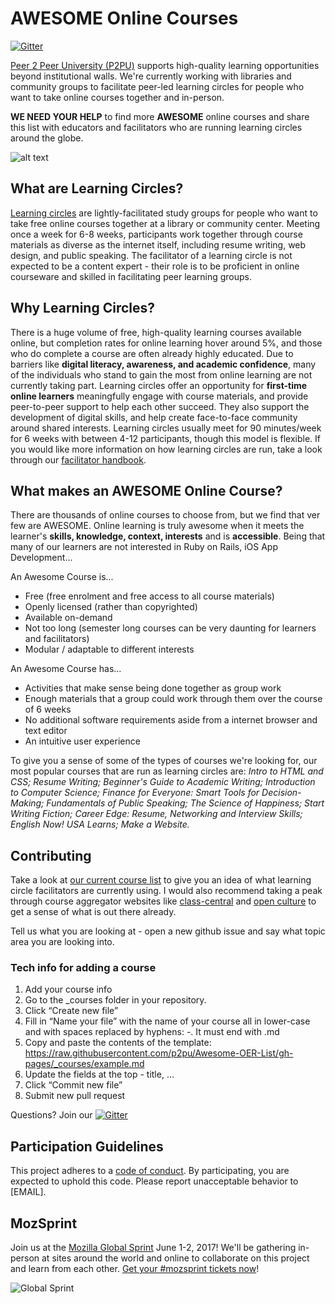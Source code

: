 # AWESOME Online Courses
[![Gitter](https://badges.gitter.im/gitterHQ/gitter.svg)](https://gitter.im/p2pu/AwesomeOnlineCourses)

[Peer 2 Peer University (P2PU)](p2pu.org) supports high-quality learning opportunities beyond institutional walls. We're currently working with libraries and community groups to facilitate peer-led learning circles for people who want to take online courses together and in-person.

**WE NEED YOUR HELP** to find more **AWESOME** online courses and share this list with educators and facilitators who are running learning circles around the globe.

![alt text](http://www.knowledge-commons.de/wp-content/uploads/2014/02/P2PU-logo.jpg)

## What are Learning Circles?

[Learning circles](https://learningcircles.p2pu.org/en/) are lightly-facilitated study groups for people who want to take free
online courses together at a library or community center. Meeting once a week for 6-8 weeks, participants work together through course materials as diverse as the internet itself, including resume writing, web design, and public speaking. The facilitator of a learning circle is not expected to be a content expert - their role is to be proficient in online courseware and skilled in facilitating peer learning groups.

## Why Learning Circles?

There is a huge volume of free, high-quality learning courses available online, but completion rates for online learning hover around 5%, and those who do complete a course are often already highly educated. Due to barriers like **digital literacy, awareness, and academic
confidence**, many of the individuals who stand to gain the most from online learning are not currently taking part. Learning circles offer an opportunity for **first-time online learners** meaningfully engage with course materials, and provide peer-to-peer support to help each other succeed. They also support the development of digital skills, and help create face-to-face community around shared interests. Learning circles usually meet for 90 minutes/week for 6 weeks with between 4-12 participants, though this model is flexible. If you would like more information on how learning circles are run, take a look through our [facilitator handbook](https://www.p2pu.org/assets/uploads/learning_circle_downloads/facilitator_handbook.pdf). 



## What makes an AWESOME Online Course?

There are thousands of online courses to choose from, but we find that ver few are AWESOME. Online learning is truly awesome when it meets the learner's **skills, knowledge, context, interests** and is **accessible**. Being that many of our learners are not interested in Ruby on Rails, iOS App Development...  

An Awesome Course is...
* Free (free enrolment and free access to all course materials)
* Openly licensed (rather than copyrighted)
* Available on-demand
* Not too long (semester long courses can be very daunting for learners and facilitators)
* Modular / adaptable to different interests

An Awesome Course has...
* Activities that make sense being done together as group work
* Enough materials that a group could work through them over the course of 6 weeks
* No additional software requirements aside from a internet browser and text editor
* An intuitive user experience

To give you a sense of some of the types of courses we're looking for, our most popular courses that are run as learning circles are: *Intro to HTML and CSS; Resume Writing; Beginner's Guide to Academic Writing; Introduction to Computer Science; Finance for Everyone: Smart Tools for Decision-Making; Fundamentals of Public Speaking; The Science of Happiness; Start Writing Fiction; Career Edge: Resume, Networking and Interview Skills; English Now! USA Learns; Make a Website.*


## Contributing

Take a look at [our current course list](https://learningcircles.p2pu.org/en/courses/) to give you an idea of what learning circle facilitators are currently using. I would also recommend taking a peak through course aggregator websites like [class-central](https://www.class-central.com/) and [open culture](http://www.openculture.com/freeonlinecourses) to get a sense of what is out there already.

Tell us what you are looking at - open a new github issue and say what topic area you are looking into.

### Tech info for adding a course

1. Add your course info
2. Go to the _courses folder in your repository.
3. Click “Create new file”
4. Fill in “Name your file” with the name of your course all in lower-case and with spaces replaced by hyphens: -. It must end with .md
5. Copy and paste the contents of the template: https://raw.githubusercontent.com/p2pu/Awesome-OER-List/gh-pages/_courses/example.md
6. Update the fields at the top - title, …
7. Click “Commit new file”
8. Submit new pull request 

Questions? Join our [![Gitter](https://badges.gitter.im/gitterHQ/gitter.svg)](https://gitter.im/p2pu/AwesomeOnlineCourses)

## Participation Guidelines

This project adheres to a [code of conduct](CODE_OF_CONDUCT.md). By participating, you are expected to uphold this code. Please report unacceptable behavior to [EMAIL].

## MozSprint

Join us at the [Mozilla Global Sprint](http://mozilla.github.io/global-sprint/) June 1-2, 2017! We'll be gathering in-person at sites around the world and online to collaborate on this project and learn from each other. [Get your #mozsprint tickets now](http://mozilla.github.io/global-sprint/)!

![Global Sprint](https://cloud.githubusercontent.com/assets/617994/24632585/b2b07dcc-1892-11e7-91cf-f9e473187cf7.png)
